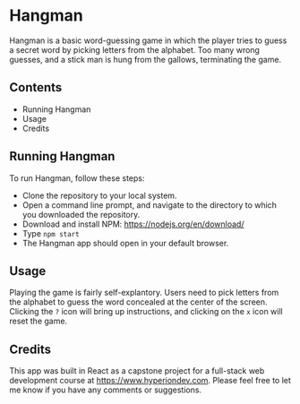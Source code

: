 # Hangman

Hangman is a basic word-guessing game in which the player tries to guess a secret word by picking letters from the alphabet. Too many wrong guesses, and a stick man is hung from the gallows, terminating the game.

## Contents

- Running Hangman
- Usage
- Credits

## Running Hangman

To run Hangman, follow these steps:

- Clone the repository to your local system.
- Open a command line prompt, and navigate to the directory to which you downloaded the repository.
- Download and install NPM: <https://nodejs.org/en/download/>
- Type `npm start`
- The Hangman app should open in your default browser.

## Usage

Playing the game is fairly self-explantory. Users need to pick letters from the alphabet to guess the word concealed at the center of the screen. Clicking the `?` icon will bring up instructions, and clicking on the `x` icon will reset the game.


## Credits

This app was built in React as a capstone project for a full-stack web development course at <https://www.hyperiondev.com>. Please feel free to let me know if you have any comments or suggestions.